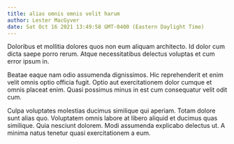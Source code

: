 ```yaml
---
title: alias omnis omnis velit harum
author: Lester MacGyver
date: Sat Oct 16 2021 13:49:58 GMT-0400 (Eastern Daylight Time)
---
```

Doloribus et mollitia dolores quos non eum aliquam architecto. Id dolor cum dicta saepe porro rerum. Atque necessitatibus delectus voluptas et cum error ipsum in.

 Beatae eaque nam odio assumenda dignissimos. Hic reprehenderit et enim velit omnis optio officia fugit. Optio aut exercitationem dolor cumque et omnis placeat enim. Quasi possimus minus in est cum consequatur velit odit cum.

 Culpa voluptates molestias ducimus similique qui aperiam. Totam dolore sunt alias quo. Voluptatem omnis labore at libero aliquid et ducimus quas similique. Quia nesciunt dolorem. Modi assumenda explicabo delectus ut. A minima natus tenetur quasi exercitationem a eum.